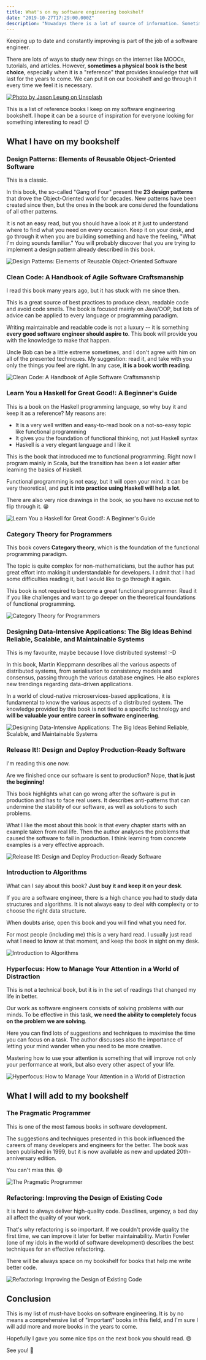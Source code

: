 ```yaml
---
title: What's on my software engineering bookshelf
date: "2019-10-27T17:29:00.000Z"
description: "Nowadays there is a lot of source of information. Sometimes a book is the best choice for learning something new. We can keep it on the desk and go through it when needed. If you are wondering \"What should I read next?\", in this post you will find some suggestions! 😉"
---
```


Keeping up to date and constantly improving is part of the job of a software engineer.

There are lots of ways to study new things on the internet like MOOCs, tutorials, and articles. However, **sometimes a physical book is the best choice**, especially when it is a "reference" that provides knowledge that will last for the years to come. We can put it on our bookshelf and go through it every time we feel it is necessary.

[![Photo by Jason Leung on Unsplash](img/books.png)](https://unsplash.com/@ninjason?utm_source=unsplash&utm_medium=referral&utm_content=creditCopyText)

This is a list of reference books I keep on my software engineering bookshelf. I hope it can be a source of inspiration for everyone looking for something interesting to read! 😉 

## What I have on my bookshelf

### Design Patterns: Elements of Reusable Object-Oriented Software

This is a classic. 

In this book, the so-called "Gang of Four" present the **23 design patterns** that drove the Object-Oriented world for decades. New patterns have been created since then, but the ones in the book are considered the foundations of all other patterns.

It is not an easy read, but you should have a look at it just to understand where to find what you need on every occasion. Keep it on your desk, and go through it when you are building something and have the feeling, "What I'm doing sounds familiar." You will probably discover that you are trying to implement a design pattern already described in this book.

![Design Patterns: Elements of Reusable Object-Oriented Software](img/design_patterns.png)

### Clean Code: A Handbook of Agile Software Craftsmanship

I read this book many years ago, but it has stuck with me since then. 

This is a great source of best practices to produce clean, readable code and avoid code smells. The book is focused mainly on Java/OOP, but lots of advice can be applied to every language or programming paradigm. 

Writing maintainable and readable code is not a luxury -- it is something **every good software engineer should aspire to**. This book will provide you with the knowledge to make that happen. 

Uncle Bob can be a little extreme sometimes, and I don't agree with him on all of the presented techniques. My suggestion: read it, and take with you only the things you feel are right. In any case, **it is a book worth reading**.

![Clean Code: A Handbook of Agile Software Craftsmanship](img/clean_code.png)

### Learn You a Haskell for Great Good!: A Beginner's Guide

This is a book on the Haskell programming language, so why buy it and keep it as a reference? My reasons are:
* It is a very well written and easy-to-read book on a not-so-easy topic like functional programming
* It gives you the foundation of functional thinking, not just Haskell syntax
* Haskell is a very elegant language and I like it

This is the book that introduced me to functional programming. Right now I program mainly in Scala, but the transition has been a lot easier after learning the basics of Haskell. 

Functional programming is not easy, but it will open your mind. It can be very theoretical, and **put it into practice using Haskell will help a lot**. 

There are also very nice drawings in the book, so you have no excuse not to flip through it. 😁

![Learn You a Haskell for Great Good!: A Beginner's Guide](img/haskell.png)

### Category Theory for Programmers

This book covers **Category theory**, which is the foundation of the functional programming paradigm.

The topic is quite complex for non-mathematicians, but the author has put great effort into making it understandable for developers. I admit that I had some difficulties reading it, but I would like to go through it again.

This book is not required to become a great functional programmer. Read it if you like challenges and want to go deeper on the theoretical foundations of functional programming.

![Category Theory for Programmers](img/category_theory.png)

### Designing Data-Intensive Applications: The Big Ideas Behind Reliable, Scalable, and Maintainable Systems

This is my favourite, maybe because I love distributed systems! :-D

In this book, Martin Kleppmann describes all the various aspects of distributed systems, from serialisation to consistency models and consensus, passing through the various database engines. He also explores new trendings regarding data-driven applications.

In a world of cloud-native microservices-based applications, it is fundamental to know the various aspects of a distributed system. The knowledge provided by this book is not tied to a specific technology and **will be valuable your entire career in software engineering**.

![Designing Data-Intensive Applications: The Big Ideas Behind Reliable, Scalable, and Maintainable Systems](img/data_intensive_applications.png)

### Release It!: Design and Deploy Production-Ready Software

I'm reading this one now. 

Are we finished once our software is sent to production? Nope, **that is just the beginning!** 

This book highlights what can go wrong after the software is put in production and has to face real users. It describes anti-patterns that can undermine the stability of our software, as well as solutions to such problems. 

What I like the most about this book is that every chapter starts with an example taken from real life. Then the author analyses the problems that caused the software to fail in production. I think learning from concrete examples is a very effective approach.

![Release It!: Design and Deploy Production-Ready Software](img/release_it.png)

### Introduction to Algorithms

What can I say about this book? **Just buy it and keep it on your desk**.

If you are a software engineer, there is a high chance you had to study data structures and algorithms. It is not always easy to deal with complexity or to choose the right data structure. 

When doubts arise, open this book and you will find what you need for. 

For most people (including me) this is a very hard read. I usually just read what I need to know at that moment, and keep the book in sight on my desk.

![Introduction to Algorithms](img/algo.png)

### Hyperfocus: How to Manage Your Attention in a World of Distraction

This is not a technical book, but it is in the set of readings that changed my life in better. 

Our work as software engineers consists of solving problems with our minds. To be effective in this task, **we need the ability to completely focus on the problem we are solving**. 

Here you can find lots of suggestions and techniques to maximise the time you can focus on a task. The author discusses also the importance of letting your mind wander when you need to be more creative. 

Mastering how to use your attention is something that will improve not only your performance at work, but also every other aspect of your life.

![Hyperfocus: How to Manage Your Attention in a World of Distraction](img/hyperfocus.png)

## What I will add to my bookshelf

### The Pragmatic Programmer

This is one of the most famous books in software development. 

The suggestions and techniques presented in this book influenced the careers of many developers and engineers for the better. The book was been published in 1999, but it is now available as new and updated 20th-anniversary edition. 

You can't miss this. 😄

![The Pragmatic Programmer](img/pragmatic_programmer.png)

### Refactoring: Improving the Design of Existing Code

It is hard to always deliver high-quality code. Deadlines, urgency, a bad day all affect the quality of your work. 

That's why refactoring is so important. If we couldn't provide quality the first time, we can improve it later for better maintainability. Martin Fowler (one of my idols in the world of software development) describes the best techniques for an effective refactoring. 

There will be always space on my bookshelf for books that help me write better code.

![Refactoring: Improving the Design of Existing Code](img/refactoring.png)

## Conclusion

This is my list of must-have books on software engineering. It is by no means a comprehensive list of "important" books in this field, and I'm sure I will add more and more books in the years to come. 

Hopefully I gave you some nice tips on the next book you should read. 😄 

See you! 🚀